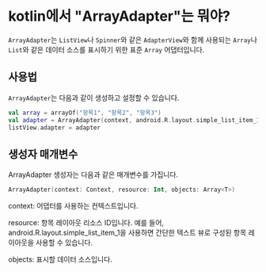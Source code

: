 # kotlin에서 "ArrayAdapter"는 뭐야?

`ArrayAdapter`는 `ListView`나 `Spinner`와 같은 `AdapterView`와 함께 사용되는 `Array`나 `List`와 같은 데이터 소스를 표시하기 위한 표준 `Array` 어댑터입니다. 

## 사용법
`ArrayAdapter`는 다음과 같이 생성하고 설정할 수 있습니다.
```kotlin
val array = arrayOf("항목1", "항목2", "항목3")
val adapter = ArrayAdapter(context, android.R.layout.simple_list_item_1, array)
listView.adapter = adapter
```

## 생성자 매개변수
ArrayAdapter 생성자는 다음과 같은 매개변수를 가집니다.
```kotlin
ArrayAdapter(context: Context, resource: Int, objects: Array<T>)
```

context: 어댑터를 사용하는 컨텍스트입니다.

resource: 항목 레이아웃 리소스 ID입니다. 예를 들어, android.R.layout.simple_list_item_1을 사용하면 간단한 텍스트 뷰로 구성된 항목 레이아웃을 사용할 수 있습니다.

objects: 표시할 데이터 소스입니다.